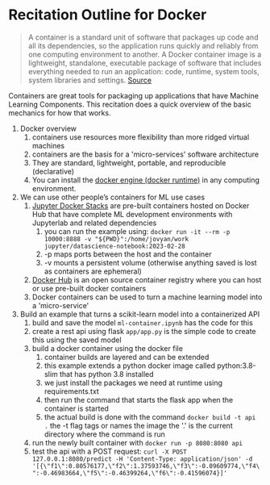 # Recitation Outline for Docker

> A container is a standard unit of software that packages up code and all its dependencies, so the application runs quickly and reliably from one computing environment to another. A Docker container image is a lightweight, standalone, executable package of software that includes everything needed to run an application: code, runtime, system tools, system libraries and settings. [Source](https://www.docker.com/resources/what-container/)

Containers are great tools for packaging up applications that have Machine Learning Components. This recitation does a quick overview of the basic mechanics for how that works.

1. Docker overview
	1. containers use resources more flexibility than more ridged virtual machines
	2. containers are the basis for a 'micro-services' software architecture
	3. They are standard, lightweight, portable, and reproducible (declarative)
	4. You can install the [docker engine (docker runtime)](https://docs.docker.com/engine/install/) in any computing environment.
2. We can use other people’s containers for ML use cases
	1. [Jupyter Docker Stacks](https://jupyter-docker-stacks.readthedocs.io/en/latest/) are pre-built containers hosted on Docker Hub that have complete ML development environments with Jupyterlab and related dependencies
		1. you can run the example using: `docker run -it --rm -p 10000:8888 -v "${PWD}":/home/jovyan/work jupyter/datascience-notebook:2023-02-28`
		2. -p maps ports between the host and the container
		3. -v mounts a persistent volume (otherwise anything saved is lost as containers are ephemeral)
	2. [Docker Hub](https://hub.docker.com/) is an open source container registry where you can host or use pre-built docker containers
	3. Docker containers can be used to turn a machine learning model into a 'micro-service'
3. Build an example that turns a scikit-learn model into a containerized API
	1. build and save the model `ml-container.ipynb` has the code for this
	2. create a rest api using flask `app/app.py` is the simple code to create this using the saved model
	3. build a docker container using the docker file
		1. container builds are layered and can be extended
		2. this example extends a python docker image called python:3.8-slim that has python 3.8 installed
		3. we just install the packages we need at runtime using requirements.txt 
		4. then run the command that starts the flask app when the container is started
		5. the actual build is done with the command `docker build -t api .` the -t flag tags or names the image the '.' is the current directory where the command is run
	4. run the newly built container with `docker run -p 8080:8080 api`
	5. test the api with a POST request: `curl -X POST 127.0.0.1:8080/predict -H 'Content-Type: application/json' -d '[{\"f1\":0.80576177,\"f2\":1.37593746,\"f3\":-0.09609774,\"f4\":-0.46983664,\"f5\":-0.46399264,\"f6\":-0.41596074}]'`
